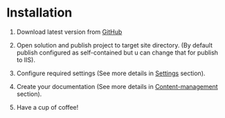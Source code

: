 # Installation

1. Download latest version from [GitHub](https://github.com/askalione/documentor/releases/latest)
  
1. Open solution and publish project to target site directory. (By default publish configured as self-contained but u can change that for publish to IIS).

1. Configure required settings (See more details in [Settings](/Getting-started/Settings) section).

1. Create your documentation (See more details in [Content-management](/Content-management) section).

1. Have a cup of coffee!